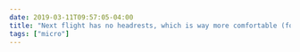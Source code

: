 ```yaml
---
date: 2019-03-11T09:57:05-04:00
title: "Next flight has no headrests, which is way more comfortable (for me, at least)."
tags: ["micro"]
---
```

